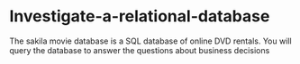 # Investigate-a-relational-database
The sakila movie database is a SQL database of online DVD rentals. You will query the database to answer the questions about business decisions
